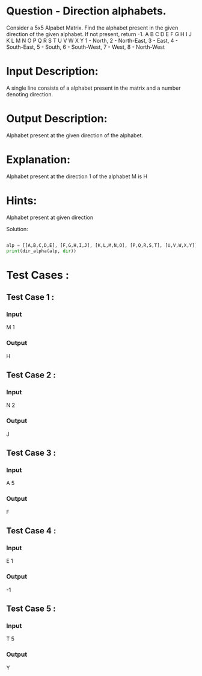 # Question - Direction alphabets.
Consider a 5x5 Alpabet Matrix. Find the alphabet present in the given direction of the given alphabet. If not present, return -1.
A B C D E
F G H I J
K L M N O
P Q R S T
U V W X Y
1 - North, 2 - North-East, 3 - East, 4 - South-East, 5 - South, 6 - South-West, 7 - West, 8 - North-West

# Input Description:
A single line consists of a alphabet present in the matrix and a number denoting direction.

# Output Description:
Alphabet present at the given direction of the alphabet.

# Explanation:
Alphabet present at the direction 1 of the alphabet M is H

# Hints:
Alphabet present at given direction

Solution:

```python

alp = [[A,B,C,D,E], [F,G,H,I,J], [K,L,M,N,O], [P,Q,R,S,T], [U,V,W,X,Y]]
print(dir_alpha(alp, dir))

```

# Test Cases :
## Test Case 1 :
### Input
M 1
### Output
H


## Test Case 2 :
### Input
N 2
### Output
J


## Test Case 3 :
### Input
A 5
### Output
F


## Test Case 4 :
### Input
E 1
### Output
-1


## Test Case 5 :
### Input
T 5
### Output
Y
